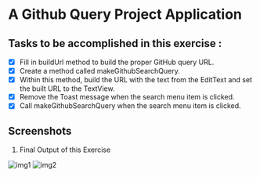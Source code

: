 # A Github Query Project Application

## Tasks to be accomplished in this exercise :
- [x] Fill in buildUrl method to build the proper GitHub query URL.
- [x] Create a method called makeGithubSearchQuery.
- [x] Within this method, build the URL with the text from the EditText and set the built URL to the TextView.
- [x] Remove the Toast message when the search menu item is clicked.
- [x] Call makeGithubSearchQuery when the search menu item is clicked.

## Screenshots
1. Final Output of this Exercise

![img1](https://github.com/kuluruvineeth/CoreAndroidConcepts/blob/GithubRepoSearch/DisplayUrl/Screenshots/img.png)
![img2](https://github.com/kuluruvineeth/CoreAndroidConcepts/blob/GithubRepoSearch/DisplayUrl/Screenshots/img_1.png)
